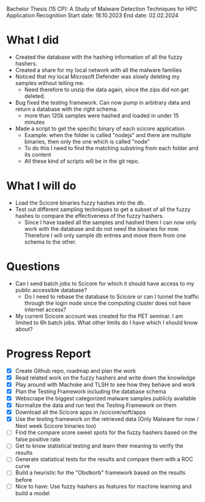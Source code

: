 Bachelor Thesis (15 CP): A Study of Malware Detection Techniques for HPC Application Recognition
Start date: 18.10.2023
End date: 02.02.2024

# What I did

- Created the database with the hashing information of all the fuzzy hashers.
- Created a share for my local network with all the malware families
- Noticed that my local Microsoft Defender was slowly deleting my samples without telling me.
  - Need therefore to unzip the data again, since the zips did not get deleted.
- Bug fixed the testing framework. Can now pump in arbitrary data and return a database with the right schema.
  - more than 120k samples were hashed and loaded in under 15 minutes
- Made a script to get the specific binary of each scicore application.
  - Example: when the folder is called "nodejs" and there are multiple binaries, then only the one which is called "node"
  - To do this I need to find the matching substring from each folder and its content
  - All these kind of scripts will be in the git repo.


# What I will do

- Load the Scicore binaries fuzzy hashes into the db.
- Test out different sampling techniques to get a subset of all the fuzzy hashes to compare the effectiveness of the fuzzy hashers.
  - Since I have loaded all the samples and hashed them I can now only work with the database and do not need the binaries for now. Therefore I will only sample db entries and move them from one schema to the other.

# Questions

- Can I send batch jobs to Scicore for which it should have access to my public accessible database?
  - Do I need to rebase the database to Scicore or can I tunnel the traffic through the login node since the computing cluster does not have internet access?
- My current Scicore account was created for the PET seminar. I am limited to 6h batch jobs. What other limits do I have which I should know about?

# Progress Report

- [x] Create Github repo, roadmap and plan the work
- [x] Read related work on the fuzzy hashers and write down the knowledge
- [x] Play around with Machoke and TLSH to see how they behave and work
- [x] Plan the Testing Framework including the database schema
- [x] Webscrape the biggest categorized malware samples publicly available
- [x] Normalize the data and run test the Testing Framework on them
- [x] Download all the Scicore apps in /scicore/soft/apps
- [x] Use the testing framework on the retrieved data (Only Malware for now / Next week Scicore binaries too)
- [ ] Find the compare score sweet spots for the fuzzy hashers based on the false positive rate
- [ ] Get to know statistical testing and learn their meaning to verify the results
- [ ] Generate statistical tests for the results and compare them with a ROC curve
- [ ] Build a heuristic for the "Obstkorb" framework based on the results before
- [ ] Nice to have: Use fuzzy hashers as features for machine learning and build a model